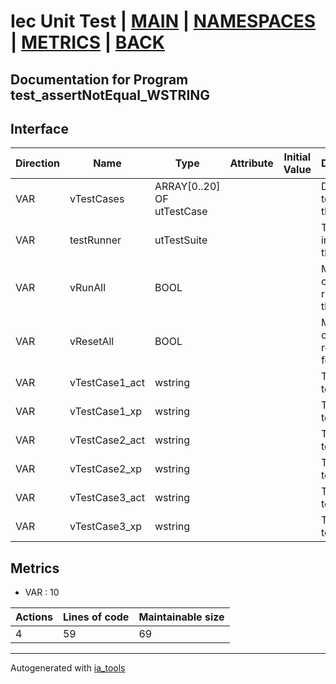 # Iec Unit Test | [MAIN] | [NAMESPACES] | [METRICS] | [BACK]  

## Documentation for Program test_assertNotEqual_WSTRING  

## Interface  

| Direction | Name | Type | Attribute | Initial Value | Documentation |
| --------- | ---- | ---- | --------- | ------------- | ------------- |
| VAR | vTestCases | ARRAY[0..20] OF utTestCase |  |  | Definition of all test cases for this POU |  
| VAR | testRunner | utTestSuite |  |  | Test Suite fb instance to run the tests |  
| VAR | vRunAll | BOOL |  |  | Manual command to run all tests for this POU |  
| VAR | vResetAll | BOOL |  |  | Manual command to reset all tests for this POU |  
| VAR | vTestCase1_act | wstring |  |  | Test data 1 of test case 1 |  
| VAR | vTestCase1_xp | wstring |  |  | Test data 2 of test case 1 |  
| VAR | vTestCase2_act | wstring |  |  | Test data 1 of test case 2 |  
| VAR | vTestCase2_xp | wstring |  |  | Test data 2 of test case 2 |  
| VAR | vTestCase3_act | wstring |  |  | Test data 1 of test case 3 |  
| VAR | vTestCase3_xp | wstring |  |  | Test data 2 of test case 3 |  


## Metrics  

- VAR : 10

| Actions | Lines of code | Maintainable size |
| ------- | ------------- | ----------------- |
| 4 | 59 | 69 |

---
Autogenerated with [ia_tools](https://github.com/tkucic/ia_tools)  

[MAIN]: ../../../../index.md
[NAMESPACES]: ../../nsList.md
[METRICS]: ../../../metrics.md
[BACK]: ../nsMain.md
